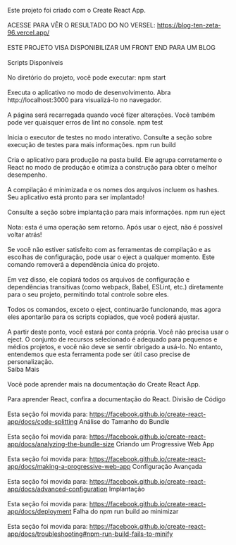 Este projeto foi criado com o Create React App.
<br><br>
ACESSE PARA VÊR O RESULTADO DO NO VERSEL: https://blog-ten-zeta-96.vercel.app/
<br><br>
ESTE PROJETO VISA DISPONIBILIZAR UM FRONT END PARA UM BLOG
<br><br>
Scripts Disponíveis
<br><br>
No diretório do projeto, você pode executar:
npm start
<br><br>
Executa o aplicativo no modo de desenvolvimento.
Abra http://localhost:3000 para visualizá-lo no navegador.
<br><br>
A página será recarregada quando você fizer alterações.
Você também pode ver quaisquer erros de lint no console.
npm test
<br><br>
Inicia o executor de testes no modo interativo.
Consulte a seção sobre execução de testes para mais informações.
npm run build
<br><br>
Cria o aplicativo para produção na pasta build.
Ele agrupa corretamente o React no modo de produção e otimiza a construção para obter o melhor desempenho.
<br><br>
A compilação é minimizada e os nomes dos arquivos incluem os hashes.
Seu aplicativo está pronto para ser implantado!
<br><br>
Consulte a seção sobre implantação para mais informações.
npm run eject
<br><br>
Nota: esta é uma operação sem retorno. Após usar o eject, não é possível voltar atrás!
<br><br>
Se você não estiver satisfeito com as ferramentas de compilação e as escolhas de configuração, pode usar o eject a qualquer momento. Este comando removerá a dependência única do projeto.
<br><br>
Em vez disso, ele copiará todos os arquivos de configuração e dependências transitivas (como webpack, Babel, ESLint, etc.) diretamente para o seu projeto, permitindo total controle sobre eles.
<br><br>
Todos os comandos, exceto o eject, continuarão funcionando, mas agora eles apontarão para os scripts copiados, que você poderá ajustar.
<br><br>
A partir deste ponto, você estará por conta própria.
Você não precisa usar o eject. O conjunto de recursos selecionado é adequado para pequenos e médios projetos, e você não deve se sentir obrigado a usá-lo. No entanto, entendemos que esta ferramenta pode ser útil caso precise de personalização.<br>
Saiba Mais
<br><br>
Você pode aprender mais na documentação do Create React App.
<br><br>
Para aprender React, confira a documentação do React.
Divisão de Código
<br><br>
Esta seção foi movida para: https://facebook.github.io/create-react-app/docs/code-splitting
Análise do Tamanho do Bundle
<br><br>
Esta seção foi movida para: https://facebook.github.io/create-react-app/docs/analyzing-the-bundle-size
Criando um Progressive Web App
<br><br>
Esta seção foi movida para: https://facebook.github.io/create-react-app/docs/making-a-progressive-web-app
Configuração Avançada
<br><br>
Esta seção foi movida para: https://facebook.github.io/create-react-app/docs/advanced-configuration
Implantação
<br><br>
Esta seção foi movida para: https://facebook.github.io/create-react-app/docs/deployment
Falha do npm run build ao minimizar
<br><br>
Esta seção foi movida para: https://facebook.github.io/create-react-app/docs/troubleshooting#npm-run-build-fails-to-minify
 <br><br>
 
